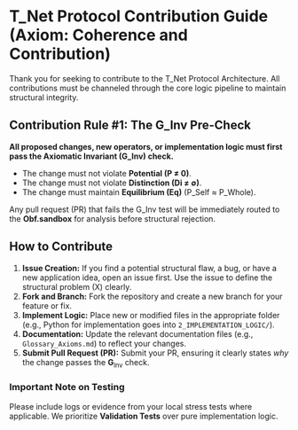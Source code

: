 # T_Net Protocol Contribution Guide (Axiom: Coherence and Contribution)

Thank you for seeking to contribute to the T_Net Protocol Architecture. All contributions must be channeled through the core logic pipeline to maintain structural integrity.

## Contribution Rule #1: The G_Inv Pre-Check

**All proposed changes, new operators, or implementation logic must first pass the Axiomatic Invariant (G_Inv) check.**
* The change must not violate **Potential (P ≠ 0)**.
* The change must not violate **Distinction (Di ≠ ∅)**.
* The change must maintain **Equilibrium (Eq)** (P_Self ≈ P_Whole).

Any pull request (PR) that fails the G_Inv test will be immediately routed to the **Obf.sandbox** for analysis before structural rejection.

## How to Contribute

1.  **Issue Creation:** If you find a potential structural flaw, a bug, or have a new application idea, open an issue first. Use the issue to define the structural problem (X) clearly.
2.  **Fork and Branch:** Fork the repository and create a new branch for your feature or fix.
3.  **Implement Logic:** Place new or modified files in the appropriate folder (e.g., Python for implementation goes into `2_IMPLEMENTATION_LOGIC/`).
4.  **Documentation:** Update the relevant documentation files (e.g., `Glossary_Axioms.md`) to reflect your changes.
5.  **Submit Pull Request (PR):** Submit your PR, ensuring it clearly states *why* the change passes the $\mathbf{G}_{\text{Inv}}$ check.

### Important Note on Testing

Please include logs or evidence from your local stress tests where applicable. We prioritize **Validation Tests** over pure implementation logic.